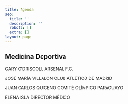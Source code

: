 ```yaml
---
title: Agenda
seo:
  title: ''
  description: ''
  robots: []
  extra: []
layout: page
---
```

## Medicina Deportiva

GARY O'DRISCOLL
ARSENAL F.C.

JOSÉ MARÍA VILLALÓN
CLUB ATLÉTICO DE MADRID

JUAN CARLOS QUICENO
COMITÉ OLÍMPICO PARAGUAYO

ELENA ISLA
DIRECTOR MÉDICO


